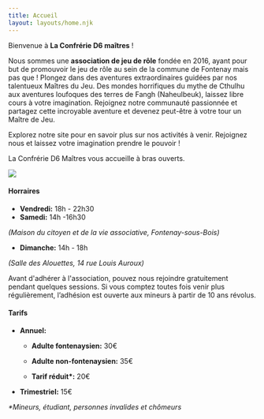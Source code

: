 ```yaml
---
title: Accueil
layout: layouts/home.njk
---
```


<div class="introduction">
  
Bienvenue à **La Confrérie D6 maîtres** !

Nous sommes une **association de jeu de rôle** fondée en 2016, ayant pour but de promouvoir le jeu de rôle au sein de la commune de Fontenay mais pas que ! Plongez dans des aventures extraordinaires guidées par nos talentueux Maîtres du Jeu. Des mondes horrifiques du mythe de Cthulhu aux aventures loufoques des terres de Fangh (Naheulbeuk), laissez libre cours à votre imagination. Rejoignez notre communauté passionnée et partagez cette incroyable aventure et devenez peut-être à votre tour un Maître de Jeu.

Explorez notre site pour en savoir plus sur nos activités à venir. Rejoignez nous et laissez votre imagination prendre le pouvoir !

La Confrérie D6 Maîtres vous accueille à bras ouverts.

<img src="https://cdn.glitch.global/4d8e3698-7f10-4664-b851-2c03e329d23a/Banner.png?v=1702816959296">

</div>

<div class="note">
  
  #### Horraires
  
  - **Vendredi:** 18h - 22h30
  - **Samedi:** 14h -16h30
  
  *(Maison du citoyen et de la vie associative, Fontenay-sous-Bois)*
  <br>
  
  - **Dimanche:** 14h - 18h
  
  *(Salle des Alouettes, 14 rue Louis Auroux)*
  
</div>

Avant d'adhérer à l'association, pouvez nous rejoindre gratuitement pendant quelques sessions.
Si vous comptez toutes fois venir plus régulièrement, l’adhésion est ouverte aux mineurs à partir de 10 ans révolus.

<div class="note">
  
  #### Tarifs
  
  - **Annuel:**
    - **Adulte fontenaysien:** 30€
    - **Adulte non-fontenaysien:** 35€

    - <b>Tarif réduit*:</b> 20€

- **Trimestriel:** 15€

_\*Mineurs, étudiant, personnes invalides et chômeurs_

</div>
